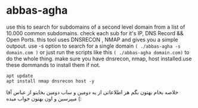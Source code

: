 # abbas-agha

use this to search for subdomains of a second level domain from a list of 10.000 common subdomains.
check each sub for it's IP, DNS Record && Open Ports.
this tool uses DNSRECON , NMAP and gives you a simple outpout.
use -s option to search for a single domain 
`( ./abbas-agha -s domain.com )`
or just run the scripts like this
`( ./abbas-agha domain.com)` to do the whole thing.
make sure you have dnsrecon, nmap, host installed.use these dommands to install them if not.
```
apt update
apt install nmap dnsrecon host -y
```
 خلاصه بخام بهتون بگم هر اطلاعاتی از یه دومین و ساب دومین بخاینو از عباس آقا میپرسین و اون بهتون جواب میده (:
